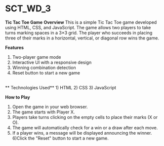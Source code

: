 # SCT_WD_3

**Tic Tac Toe Game**
**Overview**
This is a simple Tic Tac Toe game developed using HTML, CSS, and JavaScript. The game allows two players to take turns marking spaces in a 3×3 grid. The player who succeeds in placing three of their marks in a horizontal, vertical, or diagonal row wins the game.

**Features**
1) Two-player game mode
2) Interactive UI with a responsive design
3) Winning combination detection
4) Reset button to start a new game
 <br>
  ** Technologies Used**
1) HTML
2) CSS
3) JavaScript

**How to Play**
1) Open the game in your web browser.
2) The game starts with Player X.
3) Players take turns clicking on the empty cells to place their marks (X or O).
4) The game will automatically check for a win or a draw after each move.
5) If a player wins, a message will be displayed announcing the winner.
6)Click the "Reset" button to start a new game.

